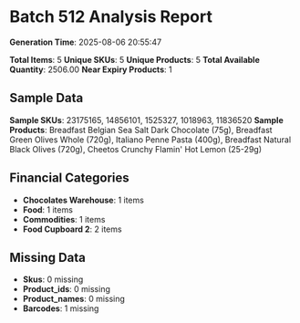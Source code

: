 # Batch 512 Analysis Report

**Generation Time**: 2025-08-06 20:55:47

**Total Items**: 5
**Unique SKUs**: 5
**Unique Products**: 5
**Total Available Quantity**: 2506.00
**Near Expiry Products**: 1

## Sample Data
**Sample SKUs**: 23175165, 14856101, 1525327, 1018963, 11836520
**Sample Products**: Breadfast Belgian Sea Salt Dark Chocolate (75g), Breadfast Green Olives Whole (720g), Italiano Penne Pasta (400g), Breadfast Natural Black Olives (720g), Cheetos Crunchy Flamin' Hot Lemon (25-29g)

## Financial Categories
- **Chocolates Warehouse**: 1 items
- **Food**: 1 items
- **Commodities**: 1 items
- **Food Cupboard 2**: 2 items

## Missing Data
- **Skus**: 0 missing
- **Product_ids**: 0 missing
- **Product_names**: 0 missing
- **Barcodes**: 1 missing
